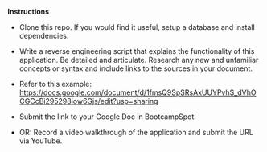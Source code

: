 **Instructions**

* Clone this repo. If you would find it useful, setup a database and install dependencies.

* Write a reverse engineering script that explains the functionality of this application. Be detailed and articulate. Research any new and unfamiliar concepts or syntax and include links to the sources in your document.

* Refer to this example: https://docs.google.com/document/d/1fmsQ9SpSRsAxUUYPvhS_dVhOCGCcBi295298iow6Gjs/edit?usp=sharing

* Submit the link to your Google Doc in BootcampSpot.

* OR: Record a video walkthrough of the application and submit the URL via YouTube.
